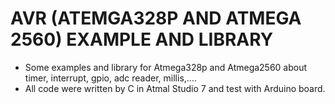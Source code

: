 # AVR (ATEMGA328P AND ATMEGA 2560) EXAMPLE AND LIBRARY

- Some examples and library for Atmega328p and Atmega2560 about timer, interrupt, gpio, adc reader, millis,....
- All code were written by C in Atmal Studio 7 and test with Arduino board.